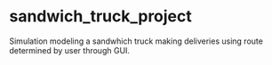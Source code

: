 # sandwich_truck_project
Simulation modeling a sandwhich truck making deliveries using route 
determined by user through GUI. 
